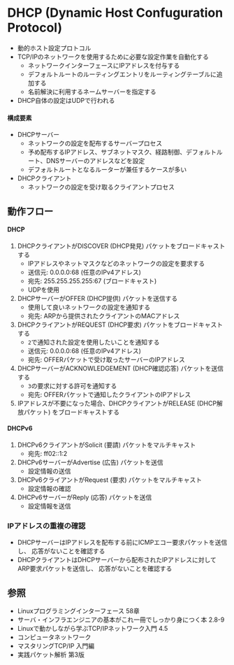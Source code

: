 # DHCP (Dynamic Host Confuguration Protocol)
- 動的ホスト設定プロトコル
- TCP/IPのネットワークを使用するために必要な設定作業を自動化する
  - ネットワークインターフェースにIPアドレスを付与する
  - デフォルトルートのルーティングエントリをルーティングテーブルに追加する
  - 名前解決に利用するネームサーバーを指定する
- DHCP自体の設定はUDPで行われる

#### 構成要素
- DHCPサーバー
  - ネットワークの設定を配布するサーバープロセス
  - 予め配布するIPアドレス、サブネットマスク、経路制御、デフォルトルート、DNSサーバーのアドレスなどを設定
  - デフォルトルートとなるルーターが兼任するケースが多い
- DHCPクライアント
  - ネットワークの設定を受け取るクライアントプロセス

## 動作フロー
#### DHCP
1. DHCPクライアントがDISCOVER (DHCP発見) パケットをブロードキャストする
    - IPアドレスやネットマスクなどのネットワークの設定を要求する
    - 送信元: 0.0.0.0:68 (任意のIPv4アドレス)
    - 宛先: 255.255.255.255:67 (ブロードキャスト)
    - UDPを使用
2. DHCPサーバーがOFFER (DHCP提供) パケットを送信する
    - 使用して良いネットワークの設定を通知する
    - 宛先: ARPから提供されたクライアントのMACアドレス
3. DHCPクライアントがREQUEST (DHCP要求) パケットをブロードキャストする
    - `2`で通知された設定を使用したいことを通知する
    - 送信元: 0.0.0.0:68 (任意のIPv4アドレス)
    - 宛先: OFFERパケットで受け取ったサーバーのIPアドレス
4. DHCPサーバーがACKNOWLEDGEMENT (DHCP確認応答) パケットを送信する
    - `3`の要求に対する許可を通知する
    - 宛先: OFFERパケットで通知したクライアントのIPアドレス
5. IPアドレスが不要になった場合、DHCPクライアントがRELEASE (DHCP解放パケット) をブロードキャストする

#### DHCPv6
1. DHCPv6クライアントがSolicit (要請) パケットをマルチキャスト
    - 宛先: ff02::1:2
2. DHCPv6サーバーがAdvertise (広告) パケットを送信
    - 設定情報の送信
3. DHCPv6クライアントがRequest (要求) パケットをマルチキャスト
    - 設定情報の確認
4. DHCPv6サーバーがReply (応答) パケットを送信
    - 設定情報を送信

### IPアドレスの重複の確認
- DHCPサーバーはIPアドレスを配布する前にICMPエコー要求パケットを送信し、
  応答がないことを確認する
- DHCPクライアントはDHCPサーバーから配布されたIPアドレスに対してARP要求パケットを送信し、
  応答がないことを確認する

## 参照
- Linuxプログラミングインターフェース 58章
- サーバ・インフラエンジニアの基本がこれ一冊でしっかり身につく本 2.8-9
- Linuxで動かしながら学ぶTCP/IPネットワーク入門 4.5
- コンピュータネットワーク
- マスタリングTCP/IP 入門編
- 実践パケット解析 第3版
